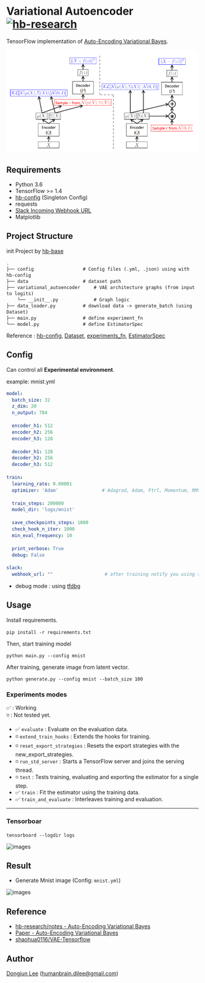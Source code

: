 

# Variational Autoencoder [![hb-research](https://img.shields.io/badge/hb--research-experiment-green.svg?style=flat&colorA=448C57&colorB=555555)](https://github.com/hb-research)

TensorFlow implementation of [Auto-Encoding Variational Bayes](https://arxiv.org/abs/1312.6114).

![images](images/vae_4.png)

## Requirements

- Python 3.6
- TensorFlow >= 1.4
- [hb-config](https://github.com/hb-research/hb-config) (Singleton Config)
- requests
- [Slack Incoming Webhook URL](https://my.slack.com/services/new/incoming-webhook/)
- Matplotlib


## Project Structure

init Project by [hb-base](https://github.com/hb-research/hb-base)

    .
    ├── config                  # Config files (.yml, .json) using with hb-config
    ├── data                    # dataset path
    ├── variational_autoencoder     # VAE architecture graphs (from input to logits)
        └── __init__.py             # Graph logic
    ├── data_loader.py          # download data -> generate_batch (using Dataset)
    ├── main.py                 # define experiment_fn
    └── model.py                # define EstimatorSpec

Reference : [hb-config](https://github.com/hb-research/hb-config), [Dataset](https://www.tensorflow.org/api_docs/python/tf/data/Dataset#from_generator), [experiments_fn](https://www.tensorflow.org/api_docs/python/tf/contrib/learn/Experiment), [EstimatorSpec](https://www.tensorflow.org/api_docs/python/tf/estimator/EstimatorSpec)

## Config

Can control all **Experimental environment**.

example: mnist.yml

```yml
model:
  batch_size: 32
  z_dim: 20
  n_output: 784

  encoder_h1: 512
  encoder_h2: 256
  encoder_h3: 128

  decoder_h1: 128
  decoder_h2: 256
  decoder_h3: 512

train:
  learning_rate: 0.00001
  optimizer: 'Adam'                # Adagrad, Adam, Ftrl, Momentum, RMSProp, SGD

  train_steps: 200000
  model_dir: 'logs/mnist'

  save_checkpoints_steps: 1000
  check_hook_n_iter: 1000
  min_eval_frequency: 10

  print_verbose: True
  debug: False

slack:
  webhook_url: ""                   # after training notify you using slack-webhook
```

* debug mode : using [tfdbg](https://www.tensorflow.org/programmers_guide/debugger)


## Usage

Install requirements.

```pip install -r requirements.txt```

Then, start training model

```
python main.py --config mnist
```

After training, generate image from latent vector.

```
python generate.py --config mnist --batch_size 100
```


### Experiments modes

:white_check_mark: : Working  
:white_medium_small_square: : Not tested yet.

- :white_check_mark: `evaluate` : Evaluate on the evaluation data.
- :white_medium_small_square: `extend_train_hooks` :  Extends the hooks for training.
- :white_medium_small_square: `reset_export_strategies` : Resets the export strategies with the new_export_strategies.
- :white_medium_small_square: `run_std_server` : Starts a TensorFlow server and joins the serving thread.
- :white_medium_small_square: `test` : Tests training, evaluating and exporting the estimator for a single step.
- :white_check_mark: `train` : Fit the estimator using the training data.
- :white_check_mark: `train_and_evaluate` : Interleaves training and evaluation.

---


### Tensorboar

```tensorboard --logdir logs```

![images](images/vae-tensorboard.png)

## Result

- Generate Mnist image (Config: `mnist.yml`)

![images](images/vae-results.png)

## Reference
- [hb-research/notes - Auto-Encoding Variational Bayes](https://github.com/hb-research/notes/blob/master/notes/vae.md)
- [Paper - Auto-Encoding Variational Bayes](https://arxiv.org/abs/1609.05473)
- [shaohua0116/VAE-Tensorflow ](https://github.com/shaohua0116/VAE-Tensorflow)

## Author

[Dongjun Lee](https://github.com/DongjunLee) (humanbrain.djlee@gmail.com)
